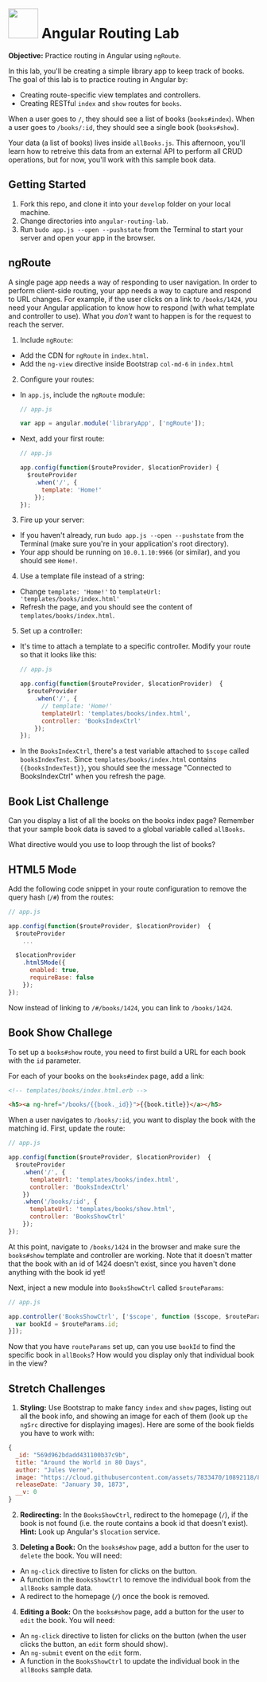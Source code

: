 # <img src="https://cloud.githubusercontent.com/assets/7833470/10899314/63829980-8188-11e5-8cdd-4ded5bcb6e36.png" height="60"> Angular Routing Lab

**Objective:** Practice routing in Angular using `ngRoute`.

In this lab, you'll be creating a simple library app to keep track of books. The goal of this lab is to practice routing in Angular by:
* Creating route-specific view templates and controllers.
* Creating RESTful `index` and `show` routes for `books`.

When a user goes to `/`, they should see a list of books (`books#index`). When a user goes to `/books/:id`, they should see a single book (`books#show`).

Your data (a list of books) lives inside `allBooks.js`. This afternoon, you'll learn how to retreive this data from an external API to perform all CRUD operations, but for now, you'll work with this sample book data.

## Getting Started

1. Fork this repo, and clone it into your `develop` folder on your local machine.
2. Change directories into `angular-routing-lab`.
3. Run `budo app.js --open --pushstate` from the Terminal to start your server and open your app in the browser.

## ngRoute

A single page app needs a way of responding to user navigation. In order to perform client-side routing, your app needs a way to capture and respond to URL changes. For example, if the user clicks on a link to `/books/1424`, you need your Angular application to know how to respond (with what template and controller to use). What you *don't* want to happen is for the request to reach the server.

1. Include `ngRoute`:
  * Add the CDN for `ngRoute` in `index.html`.
  * Add the `ng-view` directive inside Bootstrap `col-md-6` in `index.html`

2. Configure your routes:

  * In `app.js`, include the `ngRoute` module:

    ``` js
    // app.js

    var app = angular.module('libraryApp', ['ngRoute']);
    ```

  * Next, add your first route:

    ``` js
    // app.js

    app.config(function($routeProvider, $locationProvider) {
      $routeProvider
        .when('/', {
          template: 'Home!'
        });
    });
    ```

3. Fire up your server:
  * If you haven't already, run `budo app.js --open --pushstate` from the Terminal (make sure you're in your application's root directory).
  * Your app should be running on `10.0.1.10:9966` (or similar), and you should see `Home!`.

4. Use a template file instead of a string:
  * Change `template: 'Home!'` to `templateUrl: 'templates/books/index.html'`
  * Refresh the page, and you should see the content of `templates/books/index.html`.

5. Set up a controller:

  * It's time to attach a template to a specific controller. Modify your route so that it looks like this:

    ``` js
    // app.js

    app.config(function($routeProvider, $locationProvider)  {
      $routeProvider
        .when('/', {
          // template: 'Home!'
          templateUrl: 'templates/books/index.html',
          controller: 'BooksIndexCtrl'
        });
    });
    ```

  * In the `BooksIndexCtrl`, there's a test variable attached to `$scope` called `booksIndexTest`. Since `templates/books/index.html` contains `{{booksIndexTest}}`, you should see the message "Connected to BooksIndexCtrl" when you refresh the page.

## Book List Challenge

Can you display a list of all the books on the books index page? Remember that your sample book data is saved to a global variable called `allBooks`.

What directive would you use to loop through the list of books?

## HTML5 Mode

Add the following code snippet in your route configuration to remove the query hash (`/#`) from the routes:

```js
// app.js

app.config(function($routeProvider, $locationProvider)  {
  $routeProvider
    ...

  $locationProvider
    .html5Mode({
      enabled: true,
      requireBase: false
    });
});
```

Now instead of linking to `/#/books/1424`, you can link to `/books/1424`.

## Book Show Challege

To set up a `books#show` route, you need to first build a URL for each book with the `id` parameter.

For each of your books on the `books#index` page, add a link:

```html
<!-- templates/books/index.html.erb -->

<h5><a ng-href="/books/{{book._id}}">{{book.title}}</a></h5>
```

When a user navigates to `/books/:id`, you want to display the book with the matching id. First, update the route:

```js
// app.js

app.config(function($routeProvider, $locationProvider)  {
  $routeProvider
    .when('/', {
      templateUrl: 'templates/books/index.html',
      controller: 'BooksIndexCtrl'
    })
    .when('/books/:id', {
      templateUrl: 'templates/books/show.html',
      controller: 'BooksShowCtrl'
    });
});
```

At this point, navigate to `/books/1424` in the browser and make sure the `books#show` template and controller are working. Note that it doesn't matter that the book with an id of 1424 doesn't exist, since you haven't done anything with the book id yet!

Next, inject a new module into `BooksShowCtrl` called `$routeParams`:

```js
// app.js

app.controller('BooksShowCtrl', ['$scope', function ($scope, $routeParams) {
  var bookId = $routeParams.id;
}]);
```

Now that you have `routeParams` set up, can you use `bookId` to find the specific book in `allBooks`? How would you display only that individual book in the view?

## Stretch Challenges

1. **Styling:** Use Bootstrap to make fancy `index` and `show` pages, listing out all the book info, and showing an image for each of them (look up `the ngSrc` directive for displaying images). Here are some of the book fields you have to work with:

  ```js
  {
    _id: "569d962bdadd431100b37c9b",
    title: "Around the World in 80 Days",
    author: "Jules Verne",
    image: "https://cloud.githubusercontent.com/assets/7833470/10892118/865bee3e-8156-11e5-9634-cd7bcd3d6d4f.jpg",
    releaseDate: "January 30, 1873",
    __v: 0
  }
  ```

2. **Redirecting:** In the `BooksShowCtrl`, redirect to the homepage (`/`), if the book is not found (i.e. the route contains a book id that doesn't exist). **Hint:** Look up Angular's `$location` service.

3. **Deleting a Book:** On the `books#show` page, add a button for the user to `delete` the book. You will need:
  * An `ng-click` directive to listen for clicks on the button.
  * A function in the `BooksShowCtrl` to remove the individual book from the `allBooks` sample data.
  * A redirect to the homepage (`/`) once the book is removed.

4. **Editing a Book:** On the `books#show` page, add a button for the user to `edit` the book. You will need:
  * An `ng-click` directive to listen for clicks on the button (when the user clicks the button, an `edit` form should show).
  * An `ng-submit` event on the `edit` form.
  * A function in the `BooksShowCtrl` to update the individual book in the `allBooks` sample data.